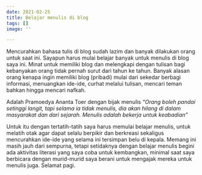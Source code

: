 ```yaml
---
date: 2021-02-25
title: Belajar menulis di blog
tags: []
image: ''

---
```

Mencurahkan bahasa tulis di blog sudah lazim dan banyak dilakukan orang untuk saat ini. Sayapun harus mulai belajar banyak untuk menulis di blog saya ini. Minat untuk memiliki blog dan melengkapi dengan tulisan bagi kebanyakan orang tidak pernah surut dari tahun ke tahun. Banyak alasan orang kenapa ingin memiliki blog (pribadi) mulai dari sekedar berbagi informasi, menuangkan ide-ide, curhat melalui tulisan, mencari teman bahkan hingga mencari nafkah.  
  
Adalah Pramoedya Ananta Toer dengan bijak menulis _“Orang boleh pandai setinggi langit, tapi selama ia tidak menulis, dia akan hilang di dalam masyarakat dan dari sejarah. Menulis adalah bekerja untuk keabadian”_   
  
Untuk itu dengan tertatih-tatih saya harus memulai belajar menulis, untuk melatih otak agar dapat selalu berpikir dan berkreasi sekaligus mencurahkan ide-ide yang selama ini tersimpan belu di kepala. Memang ini masih jauh dari sempurna, tetapi setidaknya dengan belajar menulis begini ada aktivitas literasi yang saya coba untuk kembangkan, minimal saat saya berbicara dengan murid-murid saya berani untuk mengajak mereka untuk menulis juga. Selamat pagi.